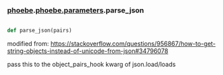 ### [phoebe](phoebe.md).[phoebe.parameters](phoebe.phoebe.parameters.md).parse_json

```py

def parse_json(pairs)

```



modified from:
https://stackoverflow.com/questions/956867/how-to-get-string-objects-instead-of-unicode-from-json#34796078

pass this to the object_pairs_hook kwarg of json.load/loads

